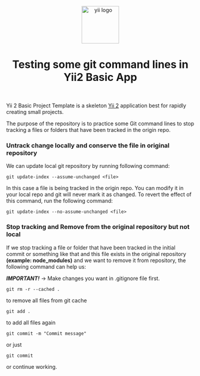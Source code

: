 <p align="center">
    <a href="https://github.com/yiisoft" target="_blank">
        <img alt="yii logo" src="https://avatars0.githubusercontent.com/u/993323" height="100px">
    </a>
    <h1 align="center">Testing some git command lines in Yii2 Basic App</h1>
    <br>
</p>

Yii 2 Basic Project Template is a skeleton [Yii 2](http://www.yiiframework.com/) application best for
rapidly creating small projects.

The purpose of the repository is to practice some Git command lines to stop tracking a files or folders that have been tracked in the origin repo.

### Untrack change locally and conserve the file in original repository
We can update local git repository by running following command:

```git update-index --assume-unchanged <file>```

In this case a file is being tracked in the origin repo. You can modify it in your local repo and git will never mark it as changed.
To revert the effect of this command, run the following command:

```git update-index --no-assume-unchanged <file>```

### Stop tracking and Remove from the original repository but not local
If we stop tracking a file or folder that have been tracked in the initial commit or something like that and 
this file exists in the original repository **(example: node_modules)** and we want to remove it 
from repository, the following command can help us:

**_IMPORTANT!_** -> Make changes you want in .gitignore file first. 

```git rm -r --cached .```

to remove all files from git cache

```git add .```

to add all files again

```git commit -m "Commit message"``` 

or just  

```git commit```

or continue working.

